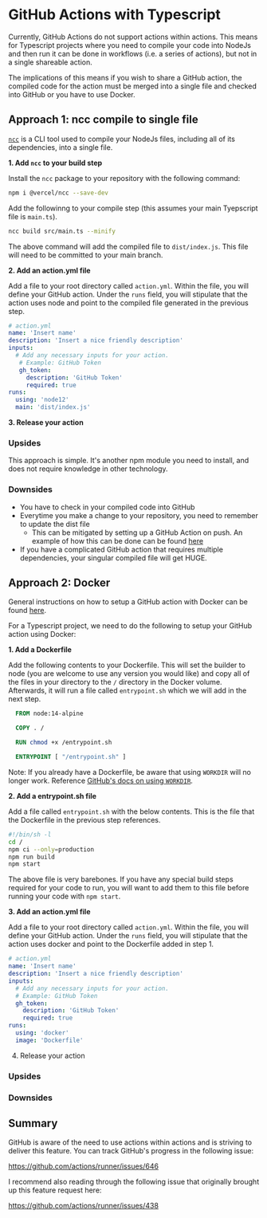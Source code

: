 # GitHub Actions with Typescript

Currently, GitHub Actions do not support actions within actions. This means for Typescript projects where you need to compile your code into NodeJs and then run it can be done in workflows (i.e. a series of actions), but not in a single shareable action.

The implications of this means if you wish to share a GitHub action, the compiled code for the action must be merged into a single file and checked into GitHub or you have to use Docker.

## Approach 1: ncc compile to single file

[`ncc`](https://github.com/vercel/ncc) is a CLI tool used to compile your NodeJs files, including all of its dependencies, into a single file.

**1. Add `ncc` to your build step**

  Install the `ncc` package to your repository with the following command:

  ```bash
  npm i @vercel/ncc --save-dev
  ```

  Add the followinng to your compile step (this assumes your main Tyepscript file is `main.ts`).

  ```bash
  ncc build src/main.ts --minify
  ```

  The above command will add the compiled file to `dist/index.js`. This file will need to be committed to your main branch.

**2. Add an action.yml file**

 Add a file to your root directory called `action.yml`. Within the file, you will define your GitHub action. Under the `runs` field, you will stipulate that the action uses node and point to the compiled file generated in the previous step.

 ```yml
 # action.yml
 name: 'Insert name'
 description: 'Insert a nice friendly description'
 inputs:
   # Add any necessary inputs for your action.
    # Example: GitHub Token
    gh_token:
      description: 'GitHub Token'
      required: true
 runs:
   using: 'node12'
   main: 'dist/index.js'
 ```

**3. Release your action**

### Upsides

This approach is simple. It's another npm module you need to install, and does not require knowledge in other technology.

### Downsides

- You have to check in your compiled code into GitHub
- Everytime you make a change to your repository, you need to remember to update the dist file
  - This can be mitigated by setting up a GitHub Action on push. An example of how this can be done can be found [here](https://ankri.de/github-action-workflow/)
- If you have a complicated GitHub action that requires multiple dependencies, your singular compiled file will get HUGE.

## Approach 2: Docker

General instructions on how to setup a GitHub action with Docker can be found [here](https://docs.github.com/en/actions/creating-actions/creating-a-docker-container-action).

For a Typescript project, we need to do the following to setup your GitHub action using Docker:

**1. Add a Dockerfile**

  Add the following contents to your Dockerfile. This will set the builder to node (you are welcome to use any version you would like) and copy all of the files in your directory to the `/` directory in the Docker volume. Afterwards, it will run a file called `entrypoint.sh` which we will add in the next step.
  
  ```dockerfile
    FROM node:14-alpine

    COPY . /

    RUN chmod +x /entrypoint.sh

    ENTRYPOINT [ "/entrypoint.sh" ]
  ```

  Note: If you already have a Dockerfile, be aware that using `WORKDIR` will no longer work. Reference [GitHub's docs on using `WORKDIR`](https://docs.github.com/en/actions/creating-actions/dockerfile-support-for-github-actions#workdir).

**2. Add a entrypoint.sh file**

  Add a file called `entrypoint.sh` with the below contents. This is the file that the Dockerfile in the previous step references.

  ```bash
  #!/bin/sh -l
  cd /
  npm ci --only=production
  npm run build
  npm start
  ```

  The above file is very barebones. If you have any special build steps required for your code to run, you will want to add them to this file before running your code with `npm start`.

**3. Add an action.yml file**

  Add a file to your root directory called `action.yml`. Within the file, you will define your GitHub action. Under the `runs` field, you will stipulate that the action uses docker and point to the Dockerfile added in step 1.

  ```yml
  # action.yml
  name: 'Insert name'
  description: 'Insert a nice friendly description'
  inputs:
    # Add any necessary inputs for your action.
    # Example: GitHub Token
    gh_token:
      description: 'GitHub Token'
      required: true
  runs:
    using: 'docker'
    image: 'Dockerfile'
  ```

4. Release your action

### Upsides

### Downsides


## Summary

GitHub is aware of the need to use actions within actions and is striving to deliver this feature. You can track GitHub's progress in the following issue:

https://github.com/actions/runner/issues/646

I recommend also reading through the following issue that originally brought up this feature request here:

https://github.com/actions/runner/issues/438
